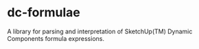 # dc-formulae

A library for parsing and interpretation of SketchUp(TM) Dynamic Components formula
expressions.
